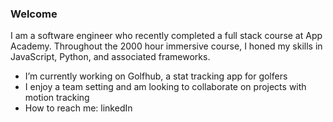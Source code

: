 ### Welcome

I am a software engineer who recently completed a full stack course at App Academy. Throughout the 2000 hour immersive course, I honed my skills in JavaScript, Python, and associated frameworks.

- I’m currently working on Golfhub, a stat tracking app for golfers
- I enjoy a team setting and am looking to collaborate on projects with motion tracking
- How to reach me: linkedIn
